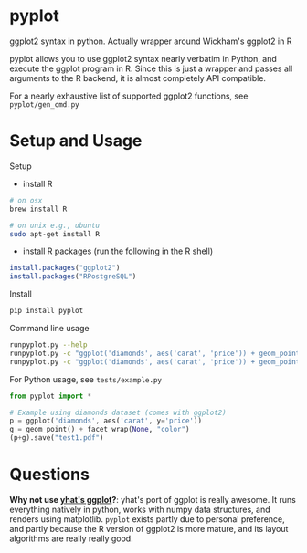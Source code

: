 pyplot
=================

ggplot2 syntax in python.  Actually wrapper around Wickham's ggplot2 in R

pyplot allows you to use ggplot2 syntax nearly verbatim in Python,
and execute the ggplot program in R.  Since this is just a wrapper
and passes all arguments to the R backend, it is almost completely
API compatible.  

For a nearly exhaustive list of supported ggplot2 functions, see `pyplot/gen_cmd.py`





Setup and Usage
===================


Setup

* install R 

```bash
# on osx
brew install R

# on unix e.g., ubuntu
sudo apt-get install R
```

* install R packages (run the following in the R shell)

```r
install.packages("ggplot2") 
install.packages("RPostgreSQL")
```
        


Install

```bash
pip install pyplot
```

Command line usage 

```bash
runpyplot.py --help
runpyplot.py -c "ggplot('diamonds', aes('carat', 'price')) + geom_point()" -o test.pdf
runpyplot.py -c "ggplot('diamonds', aes('carat', 'price')) + geom_point()" -csv foo.csv

```

For Python usage, see `tests/example.py` 

```python
from pyplot import *

# Example using diamonds dataset (comes with ggplot2)
p = ggplot('diamonds', aes('carat', y='price'))
g = geom_point() + facet_wrap(None, "color")
(p+g).save("test1.pdf")
```


        

Questions 
===============


**Why not use [yhat's ggplot](http://ggplot.yhathq.com/)?**:  yhat's
port of ggplot is really awesome.  It runs everything natively in
python, works with numpy data structures, and renders using matplotlib.
`pyplot` exists partly due to personal preference, and partly because
the R version of ggplot2 is more mature, and its layout algorithms are
really really good.
